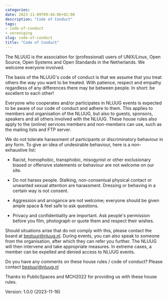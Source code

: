 ```yaml
---
categories:
date: 2023-11-09T09:44:06+02:00
description: "Code of Conduct"
tags:
- code-of-conduct
- vereniging
slug: code-of-conduct
title: "Code of Conduct"
---
```


The NLUUG is the association for (professional) users of UNIX/Linux, Open Source, Open Systems and Open Standards in the Netherlands. We welcome everyone involved.

The basis of the NLUUG's code of conduct is that we assume that you treat others the way you want to be treated. With patience, respect and empathy regardless of any differences there may be between people. In short: be excellent to each other!

Everyone who cooperates and/or participates in NLUUG events is expected to be aware of our code of conduct and adhere to them. This applies to members and organisation of the NLUUG, but also to guests, sponsors, speakers and all others involved with the NLUUG. These house rules also apply to the (online) services members and non-members can use, such as the mailing lists and FTP server.

We do not tolerate harassment of participants or discriminatory behaviour in any form. To give an idea of undesirable behaviour, here is a non-exhaustive list:

- Racist, homophobic, transphobic, misogynist or other exclusionary biased or offensive statements or behaviour are not welcome on our site.

- Do not harass people. Stalking, non-consentual physical contact or unwanted sexual attention are harassment. Dressing or behaving in a certain way is not consent.

- Aggression and arrogance are not welcome; everyone should be given ample space & feel safe to ask questions.

- Privacy and confidentiality are important. Ask people's permission before you film, photograph or quote them and respect their wishes.

Should situations arise that do not comply with this, please contact the board at bestuur@nluug.nl. During events, you can also speak to someone from the organisation, after which they can refer you further. The NLUUG will then intervene and take appropriate measures. In extreme cases, a member can be expelled and denied access to NLUUG events.

Do you have any comments on these house rules / code of conduct? Please contact bestuur@nluug.nl

Thanks to PublicSpaces and MCH2022 for providing us with these house rules.

Version: 1.0.0 (2023-11-16)
